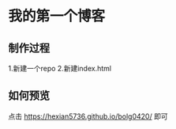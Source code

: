 # 我的第一个博客
## 制作过程

1.新建一个repo
2.新建index.html

## 如何预览

点击 https://hexian5736.github.io/bolg0420/ 即可
